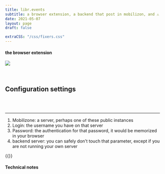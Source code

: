 ```yaml
---
title: libr.events
subtitle: a browser extension, a backend that post in mobilizon, and ⚠️ a big work in progress ⚠️
date: 2021-05-07
layout: page
draft: false

extraCSS: "/css/fixers.css"
---
```


#### the browser extension

<div class="row">
  <div class="col">
    <img src="/images/popup-0.3.0.png" class="img--smol " />
  </div>
  <div class="col">
    <br>
    <br>
    <h2>Configuration settings</h2>
    <br>
    <br>
    <hr>
    <ol>
        <li>Mobilizone: a server, perhaps one of these public instances</li>
        <li>Login: the username you have on that server</li>
        <li>Password: the authentication for that password, it would be memorized in your browser</li>
        <li>backend server: you can safely don't touch that parameter, except if you are not running your own server</li>
    </ol>
  </div>
</div>

{{<librevent-extension>}}

#### Technical notes


